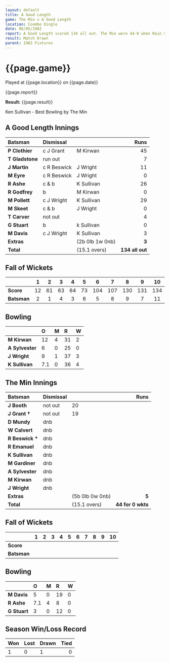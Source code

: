 ```yaml
---
layout: default
title: A Good Length
game: The Min v A Good Length
location: Coombe Dingle
date: 06/05/1982
report: A Good Length scored 134 all out. The Min were 44-0 when Rain Stopped Play.
result: Match Drawn
parent: 1982 Fixtures
---
```


# {{page.game}}

Played at {{page.location}} on {{page.date}}

{{page.report}}

**Result:** {{page.result}}

Ken Sullivan - Best Bowling by The Min

## A Good Length Innings

| Batsman | Dismissal |  | Runs |
|:---|:---|---|---:|
| **P Clothier** | c J Grant | M Kirwan | 45 |
| **T Gladstone** | run out | | 7 |
| **J Martin** | c R Beswick | J Wright | 11 |
| **M Eyre** | c R Beswick  | J Wright | 0 |
| **R Ashe** | c & b | K Sullivan | 26 |
| **R Godfrey** | b | M Kirwan | 0 |
| **M Pollett** | c J Wright | K Sullivan | 29 |
| **M Skeet** | c & b | J Wright | 0 |
| **T Carver** | not out | | 4 |
| **G Stuart** | b | k Sullivan | 0 |
| **M Davis** | c J Wright | K Sullivan | 3 |
| **Extras** | | (2b 0lb 1w 0nb) | **3** |
| **Total** | | (15.1 overs) | **134 all out** |

## Fall of Wickets

| | 1 | 2 | 3 | 4 | 5 | 6 | 7 | 8 | 9 | 10 |
|---|:---:|:---:|:---:|:---:|:---:|:---:|:---:|:---:|:---:|:---:|
| **Score** | 12 | 61 | 63 | 64 | 73 | 104 | 107 | 130 | 131 | 134 |
| **Batsman** | 2 | 1 | 4 | 3 | 6 | 5 | 8 | 9 | 7 | 11 |

## Bowling

| | O | M | R | W |
|---|:---|:---|:---|:---|
| **M Kirwan** | 12 | 4 | 31 | 2 |
| **A Sylvester** | 6 | 0 | 25 | 0 |
| **J Wright** | 9 | 1 | 37 | 3 |
| **K Sullivan** | 7.1 | 0 | 36 | 4 |

## The Min Innings

| Batsman | Dismissal |  | Runs |
|:---|:---|---|---:|
| **J Booth** | not out | 20 |
| **J Grant &#8224;** | not out | 19 |
| **D Mundy** | dnb | | |
| **W Calvert** | dnb | | |
| **R Beswick &#42;** | dnb | | |
| **R Emanuel** | dnb | | |
| **K Sullivan** | dnb | | |
| **M Gardiner** | dnb | | |
| **A Sylvester** | dnb | | |
| **M Kirwan** | dnb | | |
| **J Wright** | dnb | | |
| **Extras** | | (5b 0lb 0w 0nb) | **5** |
| **Total** | | (15.1 overs) | **44 for 0 wkts** |

## Fall of Wickets

| | 1 | 2 | 3 | 4 | 5 | 6 | 7 | 8 | 9 | 10 |
|---|:---:|:---:|:---:|:---:|:---:|:---:|:---:|:---:|:---:|:---:|
| **Score** |  |  |  |  |  |  |  |  |  |  |
| **Batsman** |  |  |  |  |  |  |  |  |  |  |  |

## Bowling

| | O | M | R | W |
|---|:---|:---|:---|:---|
| **M Davis** | 5 | 0 | 19 | 0 |
| **R Ashe** | 7.1 | 4 | 8 | 0 |
| **G Stuart** | 3 | 0 | 12 | 0 |

## Season Win/Loss Record

| Won | Lost | Drawn | Tied |
|:---|:---|:---|---:|
| 1 | 0 | 1 | 0 |